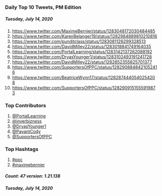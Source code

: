 ### Daily Top 10 Tweets, PM Edition
##### Tuesday, July 14, 2020
 1) https://www.twitter.com/MaximeBernier/status/1283048172030484485
 2) https://www.twitter.com/KarenBelanger19/status/1282984889810210816
 3) https://www.twitter.com/punditclass/status/1283081126299328513
 4) https://www.twitter.com/DavidMilley22/status/1283018841749164035
 5) https://www.twitter.com/PortalLearning/status/1283142137262088192
 6) https://www.twitter.com/DryasYounger1/status/1283102493191241728
 7) https://www.twitter.com/DavidMilley22/status/1282852355625701377
 8) https://www.twitter.com/SupportersOfPPC/status/1282908848421052416
 9) https://www.twitter.com/BeatriceWynn17/status/1282874440540254208
10) https://www.twitter.com/SupportersOfPPC/status/1282909151555919873

### Top Contributors
  1) [@PortalLearning](https://www.twitter.com/PortalLearning)
  2) [@inyerbizness](https://www.twitter.com/inyerbizness)
  3) [@DryasYounger1](https://www.twitter.com/DryasYounger1)
  4) [@PayantCody](https://www.twitter.com/PayantCody)
  5) [@SupportersOfPPC](https://www.twitter.com/SupportersOfPPC)


### Top Hashtags

  1) [#ppc](https://www.twitter.com/hashtag/ppc)
  2) [#maximebernier](https://www.twitter.com/hashtag/maximebernier)

##### Count: 47	version: 1.21.138
##### Tuesday, July 14, 2020

